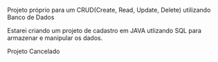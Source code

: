 Projeto próprio para um CRUD(Create, Read, Update, Delete) utilizando Banco de Dados

Estarei criando um projeto de cadastro em JAVA utlizando SQL para armazenar e manipular os dados.

Projeto Cancelado
